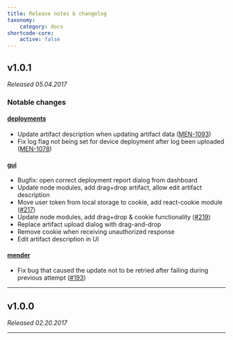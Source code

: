```yaml
---
title: Release notes & changelog
taxonomy:
    category: docs
shortcode-core:
    active: false
---
```


## v1.0.1 
_Released 05.04.2017_

### Notable changes

#### [deployments](https://github.com/mendersoftware/deployments)

* Update artifact description when updating artifact data ([MEN-1093](https://tracker.mender.io/browse/MEN-1093))
* Fix log flag not being set for device deployment after log been uploaded
  ([MEN-1078](https://tracker.mender.io/browse/MEN-1078))

#### [gui](https://github.com/mendersoftware/gui)

* Bugfix: open correct deployment report dialog from dashboard
* Update node modules, add drag+drop artifact, allow edit
  artifact description
* Move user token from local storage to cookie, add react-cookie module ([#217](https://github.com/mendersoftware/gui/pull/217))
* Update node modules, add drag+drop & cookie functionality ([#219](https://github.com/mendersoftware/gui/pull/219))
* Replace artifact upload dialog with drag-and-drop
* Remove cookie when receiving unauthorized response
* Edit artifact description in UI

#### [mender](https://github.com/mendersoftware/mender)

* Fix bug that caused the update not to be retried after failing during
  previous attempt ([#193](https://github.com/mendersoftware/mender/pull/193))

---

## v1.0.0 
_Released 02.20.2017_

---